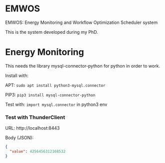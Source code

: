 # EMWOS
EMWOS: Energy Monitoring and Workflow Optimization Scheduler system


This is the system developed during my PhD.

# Energy Monitoring
This needs the library mysql-connector-python for python in order to work.

Install with:
<!-- https://askubuntu.com/a/754389 -->

APT: ```sudo apt install python3-mysql.connector```

PIP3: ```pip3 install mysql-connector-python```

Test with: ```import mysql.connector``` in python3 env


### Test with ThunderClient

URL: http://localhost:8443

Body (JSON):

```json
{
  "value": 4256456312168532
}
```